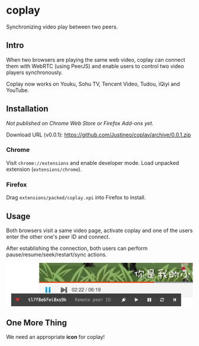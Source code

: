 # coplay

Synchronizing video play between two peers.

## Intro

When two browsers are playing the same web video, coplay can connect them with WebRTC (using PeerJS) and enable users to control two video players synchronously.

Coplay now works on Youku, Sohu TV, Tencent Video, Tudou, iQiyi and YouTube.

## Installation

*Not published on Chrome Web Store or Firefox Add-ons yet.*

Download URL (v0.0.1): https://github.com/Justineo/coplay/archive/0.0.1.zip

### Chrome

Visit `chrome://extensions` and enable developer mode.
Load unpacked extension (`extensions/chrome`).

### Firefox

Drag `extensions/packed/coplay.xpi` into Firefox to install.

## Usage

Both browsers visit a same video page, activate coplay and one of the users enter the other one's peer ID and connect.

After establishing the connection, both users can perform pause/resume/seek/restart/sync actions.

![coplay](coplay.png)

## One More Thing

We need an appropriate **icon** for coplay!
